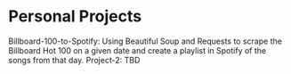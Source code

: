 # Personal Projects
Billboard-100-to-Spotify:
  Using Beautiful Soup and Requests to scrape the Billboard Hot 100 on a given date and create a playlist in Spotify of the songs from that day.
Project-2:
  TBD
